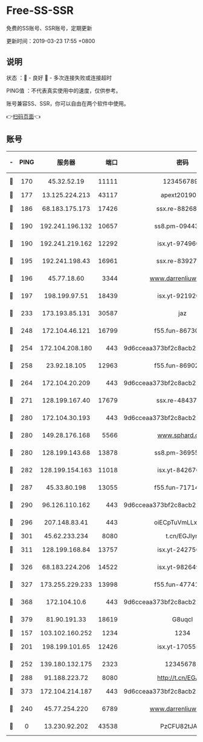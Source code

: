 # Free-SS-SSR

免费的SS账号、SSR账号，定期更新

更新时间：2019-03-23 17:55 +0800

## 说明

状态     ：🙂 - 良好 🙁 - 多次连接失败或连接超时

PING值   ：不代表真实使用中的速度，仅供参考。

账号兼容SS、SSR，你可以自由在两个软件中使用。

👉[扫码页面](https://liesauer.github.io/Free-SS-SSR/)👈

## 账号

|-|PING|服务器|端口|密码|加密方式|区域|
|:----:|:----:|:-----:|-----:|:----:|:----:|:----:|
|🙂|170|45.32.52.19|11111|1234567890|aes-256-cfb|JP|
|🙂|177|13.125.224.213|43117|apext2019005|chacha20|KR|
|🙂|186|68.183.175.173|17426|ssx.re-88268123|aes-256-cfb|US|
|🙂|190|192.241.196.132|10657|ss8.pm-09443991|aes-256-cfb|US|
|🙂|190|192.241.219.162|12292|isx.yt-97496097|aes-256-cfb|US|
|🙂|195|192.241.198.43|16961|ssx.re-83927366|aes-256-cfb|US|
|🙂|196|45.77.18.60|3344|www.darrenliuwei.com|aes-256-cfb|JP|
|🙂|197|198.199.97.51|18439|isx.yt-92192030|aes-256-cfb|US|
|🙂|233|173.193.85.131|30587|jaz|aes-256-cfb|US|
|🙂|248|172.104.46.121|16799|f55.fun-86730796|aes-256-cfb|SG|
|🙂|254|172.104.208.180|443|9d6cceaa373bf2c8acb22e60b6a58be6|aes-256-cfb|US|
|🙂|258|23.92.18.105|12963|f55.fun-86902883|aes-256-cfb|US|
|🙂|264|172.104.20.209|443|9d6cceaa373bf2c8acb22e60b6a58be6|aes-256-cfb|US|
|🙂|271|128.199.167.40|17679|ssx.re-48437316|aes-256-cfb|SG|
|🙂|280|172.104.30.193|443|9d6cceaa373bf2c8acb22e60b6a58be6|aes-256-cfb|US|
|🙂|280|149.28.176.168|5566|www.sphard.com|aes-256-cfb|AU|
|🙂|280|128.199.143.68|13878|ss8.pm-36955198|aes-256-cfb|SG|
|🙂|282|128.199.154.163|11018|isx.yt-84267636|aes-256-cfb|SG|
|🙂|287|45.33.80.198|13055|f55.fun-71714791|aes-256-cfb|US|
|🙂|290|96.126.110.162|443|9d6cceaa373bf2c8acb22e60b6a58be6|aes-256-cfb|US|
|🙂|296|207.148.83.41|443|oiECpTuVmLLxk4Ts|aes-256-cfb|AU|
|🙂|301|45.62.233.234|8080|t.cn/EGJIyrl|rc4-md5|CA|
|🙂|311|128.199.168.84|13757|isx.yt-24275620|aes-256-cfb|SG|
|🙂|326|68.183.224.206|14522|isx.yt-98264909|aes-256-cfb|SG|
|🙂|327|173.255.229.233|13998|f55.fun-47741673|aes-256-cfb|US|
|🙂|368|172.104.10.6|443|9d6cceaa373bf2c8acb22e60b6a58be6|aes-256-cfb|US|
|🙂|379|81.90.191.33|18619|G8uqcl|aes-256-cfb|US|
|🙂|157|103.102.160.252|1234|1234|rc4-md5|JP|
|🙂|201|198.199.101.65|12426|isx.yt-17055580|aes-256-cfb|US|
|🙂|252|139.180.132.175|2323|123456789|aes-256-cfb|SG|
|🙂|288|91.188.223.72|8080|http://t.cn/EGJIyrl|rc4-md5|RU|
|🙂|373|172.104.214.187|443|9d6cceaa373bf2c8acb22e60b6a58be6|aes-256-cfb|US|
|🙁|240|45.77.254.220|6789|www.darrenliuwei.com|aes-256-cfb|SG|
|🙁|0|13.230.92.202|43538|PzCFU82tJAdZ|aes-256-cfb|JP|

